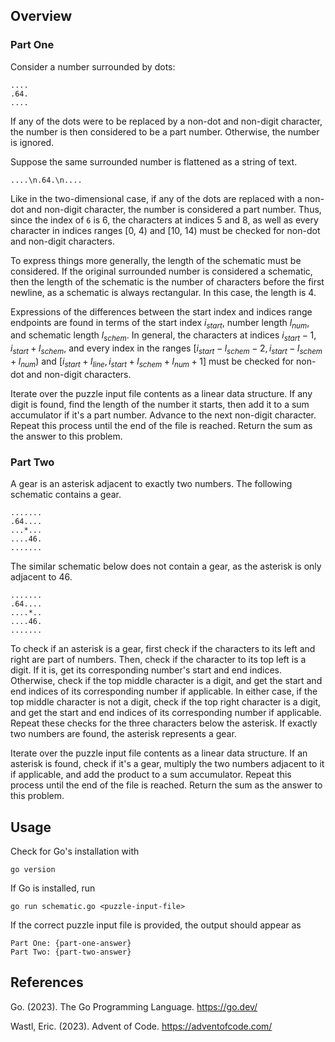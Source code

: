 ## Overview

### Part One

Consider a number surrounded by dots:

```
....
.64.
....
```

If any of the dots were to be replaced by a non-dot and non-digit character,
the number is then considered to be a part number.  Otherwise, the number is
ignored.

Suppose the same surrounded number is flattened as a string of text.

```
....\n.64.\n....
```

Like in the two-dimensional case, if any of the dots are replaced with a
non-dot and non-digit character, the number is considered a part number.
Thus, since the index of `6` is 6, the characters at indices 5 and 8, as
well as every character in indices ranges [0, 4) and [10, 14) must be checked
for non-dot and non-digit characters.

To express things more generally, the length of the schematic must be
considered.  If the original surrounded number is considered a schematic, then
the length of the schematic is the number of characters before the first
newline, as a schematic is always rectangular.  In this case, the length is 4.

Expressions of the differences between the start index and indices range
endpoints are found in terms of the start index $i_{start}$, number length
$l_{num}$, and schematic length $l_{schem}$.  In general, the characters at
indices $i_{start} - 1$, $i_{start} + l_{schem}$, and every index in
the ranges $[i_{start} - l_{schem} - 2, i_{start} - l_{schem} + l_{num})$ and
$[i_{start} + l_{line}, i_{start} + l_{schem} + l_{num} + 1]$ must be checked
for non-dot and non-digit characters.

Iterate over the puzzle input file contents as a linear data structure.  If any
digit is found, find the length of the number it starts, then add it to a sum
accumulator if it's a part number.  Advance to the next non-digit character.
Repeat this process until the end of the file is reached.  Return the sum as
the answer to this problem.

### Part Two

A gear is an asterisk adjacent to exactly two numbers.  The following
schematic contains a gear.

```
.......
.64....
...*...
....46.
.......
```

The similar schematic below does not contain a gear, as the asterisk is only
adjacent to 46.

```
.......
.64....
....*..
....46.
.......
```

To check if an asterisk is a gear, first check if the characters to its left
and right are part of numbers.  Then, check if the character to its top left
is a digit.  If it is, get its corresponding number's start and end indices.
Otherwise, check if the top middle character is a digit, and get the start
and end indices of its corresponding number if applicable.  In either case,
if the top middle character is not a digit, check if the top right character
is a digit, and get the start and end indices of its corresponding number
if applicable.  Repeat these checks for the three characters below the
asterisk.  If exactly two numbers are found, the asterisk represents a gear.

Iterate over the puzzle input file contents as a linear data structure.  If
an asterisk is found, check if it's a gear, multiply the two numbers adjacent
to it if applicable, and add the product to a sum accumulator.  Repeat this
process until the end of the file is reached.  Return the sum as the answer
to this problem.

## Usage

Check for Go's installation with

```
go version
```

If Go is installed, run

```
go run schematic.go <puzzle-input-file>
```

If the correct puzzle input file is provided, the output should appear as

```
Part One: {part-one-answer}
Part Two: {part-two-answer}
```


## References

Go.  (2023).  The Go Programming Language.
<https://go.dev/>

Wastl, Eric.  (2023).  Advent of Code.
<https://adventofcode.com/>

